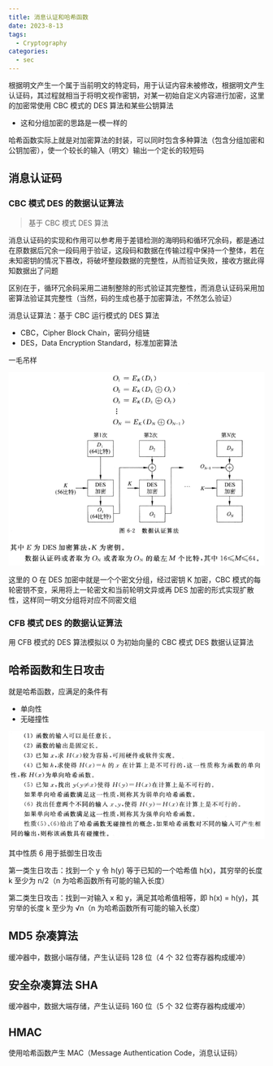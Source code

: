 ```yaml
---
title: 消息认证和哈希函数
date: 2023-8-13
tags:
  - Cryptography
categories:
  - sec
---
```


根据明文产生一个属于当前明文的特定码，用于认证内容未被修改，根据明文产生认证码，其过程就相当于将明文视作密钥，对某一初始自定义内容进行加密，这里的加密常使用 CBC 模式的 DES 算法和某些公钥算法

- 这和分组加密的思路是一模一样的

哈希函数实际上就是对加密算法的封装，可以同时包含多种算法（包含分组加密和公钥加密），使一个较长的输入（明文）输出一个定长的较短码

## 消息认证码

### CBC 模式 DES 的数据认证算法

> 基于 CBC 模式 DES 算法

消息认证码的实现和作用可以参考用于差错检测的海明码和循环冗余码，都是通过在原数据后冗余一段码用于验证，这段码和数据在传输过程中保持一个整体，若在未知密钥的情况下篡改，将破坏整段数据的完整性，从而验证失败，接收方据此得知数据出了问题

区别在于，循环冗余码采用二进制整除的形式验证其完整性，而消息认证码采用加密算法验证其完整性（当然，码的生成也基于加密算法，不然怎么验证）

消息认证算法：基于 CBC 运行模式的 DES 算法

- CBC，Cipher Block Chain，密码分组链
- DES，Data Encryption Standard，标准加密算法

一毛吊样

<img src="./assets/image-20230823014330133.png">

这里的 O 在 DES 加密中就是一个个密文分组，经过密钥 K 加密，CBC 模式的每轮密钥不变，采用将上一轮密文和当前轮明文异或再 DES 加密的形式实现扩散性，这样同一明文分组将对应不同密文组

### CFB 模式 DES 的数据认证算法

用 CFB 模式的 DES 算法模拟以 0 为初始向量的 CBC 模式 DES 数据认证算法

## 哈希函数和生日攻击

就是哈希函数，应满足的条件有

- 单向性
- 无碰撞性

<img src="./assets/image-20230823020439142.png">

其中性质 6 用于抵御生日攻击

第一类生日攻击：找到一个 y 令 h(y) 等于已知的一个哈希值 h(x)，其穷举的长度 k 至少为 n/2（n 为哈希函数所有可能的输入长度）

第二类生日攻击：找到一对输入 x 和 y，满足其哈希值相等，即 h(x) = h(y)，其穷举的长度 k 至少为 √n（n 为哈希函数所有可能的输入长度）

## MD5 杂凑算法

缓冲器中，数据小端存储，产生认证码 128 位（4 个 32 位寄存器构成缓冲）

## 安全杂凑算法 SHA

缓冲器中，数据大端存储，产生认证码 160 位（5 个 32 位寄存器构成缓冲）

## HMAC

使用哈希函数产生 MAC（Message Authentication Code，消息认证码）
